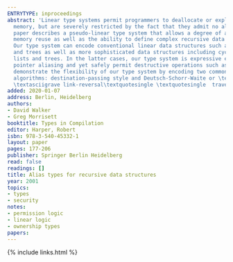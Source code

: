 ```yaml
---
ENTRYTYPE: inproceedings
abstract: 'Linear type systems permit programmers to deallocate or explicitly recycle
  memory, but are severely restricted by the fact that they admit no aliasing. This
  paper describes a pseudo-linear type system that allows a degree of aliasing and
  memory reuse as well as the ability to define complex recursive data structures.
  Our type system can encode conventional linear data structures such as linear lists
  and trees as well as more sophisticated data structures including cyclic and doubly-linked
  lists and trees. In the latter cases, our type system is expressive enough to represent
  pointer aliasing and yet safely permit destructive operations such as object deallocation.We
  demonstrate the flexibility of our type system by encoding two common space-conscious
  algorithms: destination-passing style and Deutsch-Schorr-Waite or \textasciigrave
  \textasciigrave link-reversal\textquotesingle \textquotesingle  traversal algorithms.'
added: 2020-01-07
address: Berlin, Heidelberg
authors:
- David Walker
- Greg Morrisett
booktitle: Types in Compilation
editor: Harper, Robert
isbn: 978-3-540-45332-1
layout: paper
pages: 177-206
publisher: Springer Berlin Heidelberg
read: false
readings: []
title: Alias types for recursive data structures
year: 2001
topics:
- types
- security
notes:
- permission logic
- linear logic
- ownership types
papers:
---
```


{% include links.html %}
